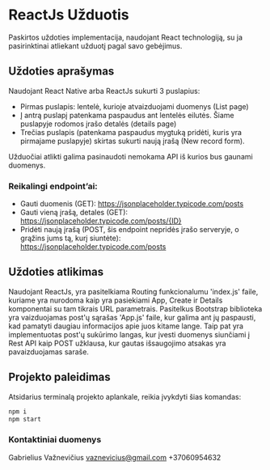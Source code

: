 # ReactJs Užduotis

Paskirtos uždoties implementacija, naudojant React technologiją, su ja pasirinktinai atliekant užduotį pagal savo gebėjimus.


## Uždoties aprašymas

Naudojant React Native arba ReactJs sukurti 3 puslapius:

- Pirmas puslapis: lentelė, kurioje atvaizduojami duomenys (List page)
- Į antrą puslapį patenkama paspaudus ant lentelės eilutės. Šiame puslapyje rodomos įrašo detalės (details page)
- Trečias puslapis (patenkama paspaudus mygtuką pridėti, kuris yra pirmajame puslapyje) skirtas sukurti naują įrašą (New record form).

Užduočiai atlikti galima pasinaudoti nemokama API iš kurios bus gaunami duomenys.

### Reikalingi endpoint’ai:
- Gauti duomenis (GET): https://jsonplaceholder.typicode.com/posts
- Gauti vieną įrašą, detales (GET): https://jsonplaceholder.typicode.com/posts/{ID}
- Pridėti naują įrašą (POST, šis endpoint nepridės įrašo serveryje, o grąžins jums tą, kurį siuntėte): https://jsonplaceholder.typicode.com/posts

## Uždoties atlikimas

Naudojant ReactJs, yra pasitelkiama Routing funkcionalumu 'index.js' faile, kuriame yra nurodoma kaip yra pasiekiami App, Create ir Details komponentai su tam tikrais URL parametrais. Pasitelkus Bootstrap biblioteka yra vaizduojamas post'ų sąrašas 'App.js' faile, kur galima ant jų paspausti, kad pamatyti daugiau informacijos apie juos kitame lange. Taip pat yra implementuotas post'ų sukūrimo langas, kur įvesti duomenys siunčiami į Rest API kaip POST užklausa, kur gautas išsaugojimo atsakas yra pavaizduojamas saraše.

## Projekto paleidimas

Atsidarius terminalą projekto aplankale, reikia įvykdyti šias komandas:
``` bash
npm i
npm start
```

### Kontaktiniai duomenys

Gabrielius Važnevičius
vaznevicius@gmail.com
+37060954632

